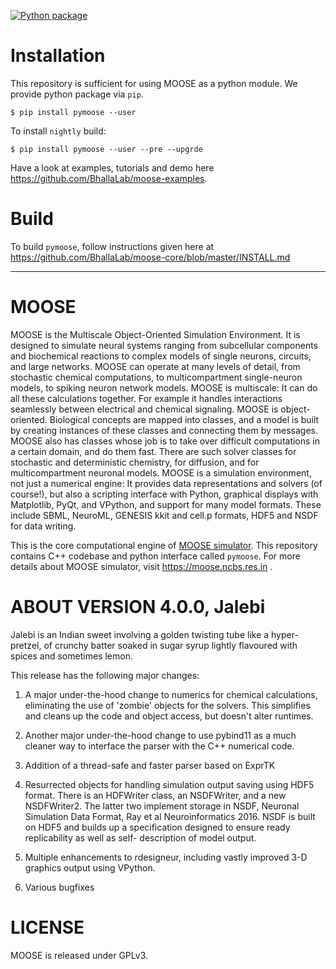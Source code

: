 [![Python package](https://github.com/BhallaLab/moose-core/actions/workflows/pymoose.yml/badge.svg)](https://github.com/BhallaLab/moose-core/actions/workflows/pymoose.yml)

# Installation

This repository is sufficient for using MOOSE as a python module. We provide python package via `pip`.

    $ pip install pymoose --user 

To install `nightly` build:

    $ pip install pymoose --user --pre --upgrde
    
Have a look at examples, tutorials and demo here https://github.com/BhallaLab/moose-examples.

# Build 

To build `pymoose`, follow instructions given here at https://github.com/BhallaLab/moose-core/blob/master/INSTALL.md 


----------
# MOOSE

MOOSE is the Multiscale Object-Oriented Simulation Environment. It is designed
to simulate neural systems ranging from subcellular components and biochemical
reactions to complex models of single neurons, circuits, and large networks. 
MOOSE can operate at many levels of detail, from stochastic chemical 
computations, to multicompartment single-neuron models, to spiking neuron
network models.
MOOSE is multiscale: It can do all these calculations together. For example
it handles interactions seamlessly between electrical and chemical signaling.
MOOSE is object-oriented. Biological concepts are mapped into classes, and
a model is built by creating instances of these classes and connecting them
by messages. MOOSE also has classes whose job is to take over difficult
computations in a certain domain, and do them fast. There are such solver
classes for stochastic and deterministic chemistry, for diffusion, and for 
multicompartment neuronal models.
MOOSE is a simulation environment, not just a numerical engine: It provides
data representations and solvers (of course!), but also a scripting interface
with Python, graphical displays with Matplotlib, PyQt, and VPython, and 
support for many model formats. These include SBML, NeuroML, GENESIS kkit 
and cell.p formats, HDF5 and NSDF for data writing.

This is the core computational engine of [MOOSE simulator](https://github.com/BhallaLab/moose). This repository contains
C++ codebase and python interface called `pymoose`. For more details about MOOSE simulator, visit https://moose.ncbs.res.in .

# ABOUT VERSION 4.0.0, Jalebi

Jalebi is an Indian sweet involving a golden twisting tube like a hyper-pretzel,
of crunchy batter soaked in sugar syrup lightly flavoured with spices and
sometimes lemon.

This release has the following major changes:

1. A major under-the-hood change to numerics for chemical calculations,
eliminating the use of 'zombie' objects for the solvers. This simplifies
and cleans up the code and object access, but doesn't alter runtimes.

2. Another major under-the-hood change to use pybind11 as a much cleaner
way to interface the parser with the C++ numerical code.

3. Addition of a thread-safe and faster parser based on ExprTK

4. Resurrected objects for handling simulation output saving using HDF5
format. There is an HDFWriter class, an NSDFWriter, and a new NSDFWriter2.
The latter two implement storage in NSDF, Neuronal Simulation Data Format,
Ray et al Neuroinformatics 2016. NSDF is built on HDF5 and builds up a
specification designed to ensure ready replicability as well as self-
description of model output.

5. Multiple enhancements to rdesigneur, including vastly improved 3-D
graphics output using VPython.

6. Various bugfixes

# LICENSE

MOOSE is released under GPLv3.


